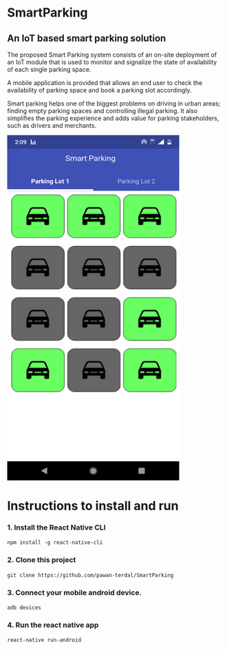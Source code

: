 # SmartParking
## An IoT based smart parking solution 

The proposed Smart Parking system consists of an on-site deployment of an IoT module that is used to monitor and signalize the state of availability of each single parking space.

A mobile application is  provided that allows an end user to check the availability of parking space and book a parking slot accordingly.

Smart parking helps one of the biggest problems on driving in urban areas; finding empty parking spaces and controlling illegal parking. It also simplifies the parking experience and adds value for parking stakeholders, such as drivers and merchants.



<img src = "https://github.com/pawan-terdal/SmartParking/blob/master/slide_4.png" width = "400" height = "800" class = "center">



# Instructions to install and run
### 1. Install the React Native CLI
    npm install -g react-native-cli
    
### 2. Clone this project
    git clone https://github.com/pawan-terdal/SmartParking
    
### 3. Connect your mobile android device.
    adb devices
    
### 4. Run the react native app
    react-native run-android
    
